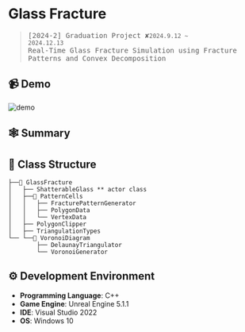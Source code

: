 # Glass Fracture
> <samp>[2024-2] Graduation Project ✘</samp><code>2024.9.12 ~ 2024.12.13</code>  
> <samp>Real-Time Glass Fracture Simulation using Fracture Patterns and Convex Decomposition</samp>

## 📹 Demo
![demo](https://github.com/user-attachments/assets/2f0ff6e0-e806-4b8c-adcd-6284c3e528ae)

## 🕸️ Summary
## 🎼 Class Structure
```
├──📂 GlassFracture
│   ├── ShatterableGlass ** actor class
│   ├──📂 PatternCells
│   │   ├── FracturePatternGenerator
│   │   ├── PolygonData
│   │   └── VertexData
│   ├── PolygonClipper
│   ├── TriangulationTypes
└── └──📂 VoronoiDiagram
        ├── DelaunayTriangulator
        └── VoronoiGenerator
```

## ⚙️ Development Environment
- **Programming Language**: C++
- **Game Engine**: Unreal Engine 5.1.1
- **IDE**: Visual Studio 2022
- **OS**: Windows 10
